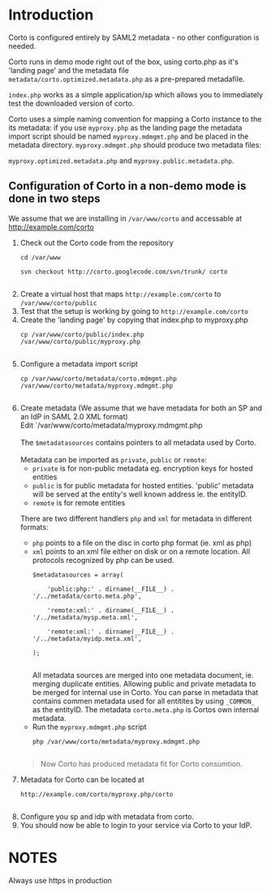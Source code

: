 # Introduction #

Corto is configured entirely by SAML2 metadata - no other configuration is needed.

Corto runs in demo mode right out of the box, using corto.php as it's 'landing page' and the metadata file `metadata/corto.optimized.metadata.php` as a pre-prepared metadafile.

`index.php` works as a simple application/sp which allows you to immediately test the downloaded version of corto.

Corto uses a simple naming convention for mapping a Corto instance to the its metadata: if you use `myproxy.php` as the landing page the metadata import script should be named `myproxy.mdmgmt.php` and be placed in the metadata directory. `myproxy.mdmgmt.php` should produce two metadata files:

`myproxy.optimized.metadata.php` and `myproxy.public.metadata.php`.

## Configuration of Corto in a non-demo mode is done in two steps ##

We assume that we are installing in `/var/www/corto` and accessable at http://example.com/corto
<ol>
<li>Check out the Corto code from the repository<br>
<pre><code>cd /var/www<br>
svn checkout http://corto.googlecode.com/svn/trunk/ corto<br>
</code></pre>
</li>
<li>Create a virtual host that maps <code>http://example.com/corto</code> to <code>/var/www/corto/public</code></li>
<li>Test that the setup is working by going to <code>http://example.com/corto</code></li>
<li>Create the 'landing page' by copying that index.php to myproxy.php<br>
<pre><code>cp /var/www/corto/public/index.php /var/www/corto/public/myproxy.php<br>
</code></pre>
</li>
<li>Configure a metadata import script<br>
<pre><code>cp /var/www/corto/metadata/corto.mdmgmt.php /var/www/corto/metadata/myproxy.mdmgmt.php<br>
</code></pre>
</li>
<li>Create metadata (We assume that we have metadata for both an SP and an IdP in SAML 2.0 XML format)<br>
Edit `/var/www/corto/metadata/myproxy.mdmgmt.php<br>
<br>
The <code>$metadatasources</code> contains pointers to all metadata used by Corto.<br>
<br>
Metadata can be imported as <code>private</code>, <code>public</code> or <code>remote</code>:<br>
<ul><li><code>private</code> is for non-public metadata eg. encryption keys for hosted entities<br>
</li><li><code>public</code> is for public metadata for hosted entities. 'public' metadata will be served at the entity's well known address ie. the entityID.<br>
</li><li><code>remote</code> is for remote entities</li></ul>

There are two different handlers <code>php</code> and <code>xml</code> for metadata in different formats:<br>
<ul><li><code>php</code> points to a file on the disc in corto php format (ie. xml as php)<br>
</li><li><code>xml</code> points to an xml file either on disk or on a remote location. All protocols recognized by php can be used.<br>
<pre><code>$metadatasources = array(<br>
    'public:php:' . dirname(__FILE__) . '/../metadata/corto.meta.php',<br>
    'remote:xml:' . dirname(__FILE__) . '/../metadata/mysp.meta.xml',<br>
    'remote:xml:' . dirname(__FILE__) . '/../metadata/myidp.meta.xml',<br>
);<br>
</code></pre>
All metadata sources are merged into one metadata document, ie. merging duplicate entities. Allowing public and   private metadata to be merged for internal use in Corto. You can parse in metadata that contains commen metadata   used   for all entitites by using <code>_COMMON_</code> as the entityID. The metadata <code>corto.meta.php</code> is Cortos own internal metadata.<br>
</li>
<li>Run the <code>myproxy.mdmgmt.php</code> script<br>
<pre><code>php /var/www/corto/metadata/myproxy.mdmgmt.php<br>
</code></pre>
</li></ul><blockquote>Now Corto has produced metadata fit for Corto consumtion.<br>
</li>
<li>Metadata for Corto can be located at<br>
<pre><code>http://example.com/corto/myproxy.php/corto<br>
</code></pre>
</li>
<li>Configure you sp and idp with metadata from corto.</li>
<li>You should now be able to login to your service via Corto to your IdP.</li>
</ol>
<h1>NOTES</h1>
Always use https in production